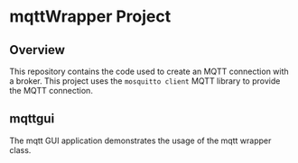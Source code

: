 # mqttWrapper Project

## Overview

This repository contains the code used to create an MQTT connection with a broker. This project uses the `mosquitto client` MQTT library to provide the MQTT connection.

## mqttgui

The mqtt GUI application demonstrates the usage of the mqtt wrapper class.
